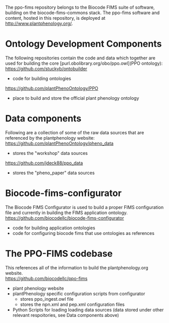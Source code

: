 The ppo-fims repository belongs to the Biocode FIMS suite of software, building on the biocode-fims-commons stack. The ppo-fims software and content, hosted in this repository, is deployed at http://www.plantphenology.org/.

# Ontology Development Components  
The following repositories contain the code and data which together are used for building the core [purl.obolibrary.org/obo/ppo.owl](PPO ontology):  
https://github.com/stuckyb/ontobuilder 
  * code for building ontologies

https://github.com/plantPhenoOntology/PPO
  * place to build and store the official plant phenology ontology

# Data components
Following are a collection of some of the raw data sources that are referenced by the plantphenology website:  
https://github.com/plantPhenoOntology/pheno_data 
  * stores the "workshop" data sources

https://github.com/jdeck88/ppo_data
  * stores the "pheno_paper" data sources

# Biocode-fims-configurator
The Biocode FIMS Configurator is used to build a proper FIMS configuration file and currently in building the FIMS application ontology.  
https://github.com/biocodellc/biocode-fims-configurator 
  * code for building application ontologies
  * code for configuring biocode fims that use ontologies as references

# The PPO-FIMS codebase 
This references all of the information to build the plantphenology.org website.  
https://github.com/biocodellc/ppo-fims
  * plant phenology website
  * plantPhenology specific configuration scripts from configurator
    * stores ppo_ingest.owl file
    * stores the npn.xml and pep.xml configuration files
  * Python Scripts for loading loading data sources (data stored under other relevant respoitories, see Data components above)
